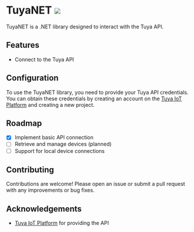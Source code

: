 # TuyaNET <span align=right><a href="https://www.nuget.org/packages/KryptoPX.TuyaNet.API/" ><img src="https://img.shields.io/nuget/v/KryptoPX.TuyaNet.API" /></a></span>

TuyaNET is a .NET library designed to interact with the Tuya API.

## Features

- Connect to the Tuya API

## Configuration

To use the TuyaNET library, you need to provide your Tuya API credentials. You can obtain these credentials by creating
an account on the [Tuya IoT Platform](https://iot.tuya.com/) and creating a new project.

## Roadmap

- [x] Implement basic API connection
- [ ] Retrieve and manage devices (planned)
- [ ] Support for local device connections

## Contributing

Contributions are welcome! Please open an issue or submit a pull request with any improvements or bug fixes.

## Acknowledgements

- [Tuya IoT Platform](https://iot.tuya.com/) for providing the API
